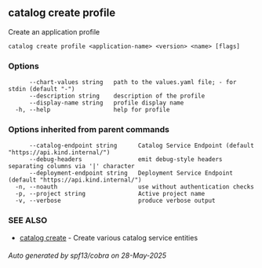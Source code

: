 ## catalog create profile

Create an application profile

```
catalog create profile <application-name> <version> <name> [flags]
```

### Options

```
      --chart-values string   path to the values.yaml file; - for stdin (default "-")
      --description string    description of the profile
      --display-name string   profile display name
  -h, --help                  help for profile
```

### Options inherited from parent commands

```
      --catalog-endpoint string      Catalog Service Endpoint (default "https://api.kind.internal/")
      --debug-headers                emit debug-style headers separating columns via '|' character
      --deployment-endpoint string   Deployment Service Endpoint (default "https://api.kind.internal/")
  -n, --noauth                       use without authentication checks
  -p, --project string               Active project name
  -v, --verbose                      produce verbose output
```

### SEE ALSO

* [catalog create](catalog_create.md)	 - Create various catalog service entities

###### Auto generated by spf13/cobra on 28-May-2025
